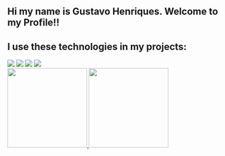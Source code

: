 ## Hi my name is Gustavo Henriques. Welcome to my Profile!!

<h2>I use these technologies in my projects:</h2>
<div>
<link rel="stylesheet" href="https://cdn.jsdelivr.net/gh/devicons/devicon@v2.14.0/devicon.min.css">
 <img src="https://cdn.jsdelivr.net/gh/devicons/devicon/icons/html5/html5-original-wordmark.svg" />
  <img src="https://cdn.jsdelivr.net/gh/devicons/devicon/icons/css3/css3-original.svg" />
  <img src="https://cdn.jsdelivr.net/gh/devicons/devicon/icons/php/php-original.svg" />
  <img src="https://cdn.jsdelivr.net/gh/devicons/devicon/icons/laravel/laravel-plain-wordmark.svg" />
</div>
  
<div>
<a href="https://github.com/GustaveGH">
  <img height="180em" src="https://github-readme-stats.vercel.app/api?username=GustaveGH&amp;show_icons=true&amp;theme=calm&amp;include_all_commits=true&amp;count_private=true" style="max-width: 100%;">
  <img height="180em" src="https://github-readme-stats.vercel.app/api/top-langs/?username=GustaveGH&amp;layout=compact&amp;langs_count=7&amp;theme=calm" style="max-width: 100%;">
</a>
</div>
<!---
GustaveGH/GustaveGH is a ✨ special ✨ repository because its `README.md` (this file) appears on your GitHub profile.
You can click the Preview link to take a look at your changes.
--->
